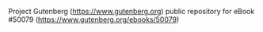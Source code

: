 Project Gutenberg (https://www.gutenberg.org) public repository for eBook #50079 (https://www.gutenberg.org/ebooks/50079)
